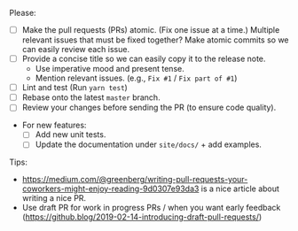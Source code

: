 Please:

- [ ] Make the pull requests (PRs) atomic. (Fix one issue at a time.) Multiple relevant issues that must be fixed together? Make atomic commits so we can easily review each issue.
- [ ] Provide a concise title so we can easily copy it to the release note.
  - Use imperative mood and present tense.
  - Mention relevant issues. (e.g., `Fix #1` / `Fix part of #1`)
- [ ] Lint and test (Run `yarn test`)
- [ ] Rebase onto the latest `master` branch.
- [ ] Review your changes before sending the PR (to ensure code quality).
- For new features:
  - [ ] Add new unit tests.
  - [ ] Update the documentation under `site/docs/` + add examples.

Tips:

- https://medium.com/@greenberg/writing-pull-requests-your-coworkers-might-enjoy-reading-9d0307e93da3 is a nice article about writing a nice PR.
- Use draft PR for work in progress PRs / when you want early feedback (https://github.blog/2019-02-14-introducing-draft-pull-requests/)
